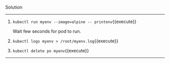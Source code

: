 Solution

---

1. `kubectl run myenv --image=alpine -- printenv`{{execute}}

    Wait few seconds for pod to run.

2. `kubectl logs myenv > /root/myenv.log`{{execute}}

3. `kubectl delete po myenv`{{execute}}

---
<br/>
<br/>
